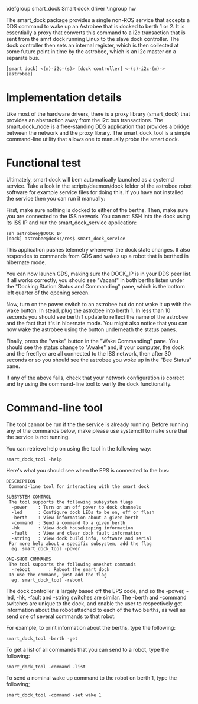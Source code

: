 \defgroup smart_dock Smart dock driver
\ingroup hw

The smart_dock package provides a single non-ROS service that accepts a DDS
command to wake up an Astrobee that is docked to berth 1 or 2. It is essentially
a proxy that converts this command to a i2c transaction that is sent from the
amrt dock running Linux to the slave dock controller. The dock controller then
sets an internal register, which is then collected at some future point in time
by the astrobee, which is an i2c master on a separate bus.

    [smart dock] <(m)-i2c-(s)> [dock controller] <-(s)-i2c-(m)-> [astrobee]

# Implementation details

Like most of the hardware drivers, there is a proxy library (smart_dock) that
provides an abstraction away from the i2c bus transactions. The smart_dock_node
is a free-standing DDS application that provides a bridge between the network
and the proxy library. The smart_dock_tool is a simple command-line utility that
allows one to manually probe the smart dock.

# Functional test

Ultimately, smart dock will bem automatically launched as a systemd service.
Take a look in the scripts/daemon/dock folder of the astrobee robot software for
example service files for doing this. If you have not installed the service then
you can run it manually:

First, make sure nothing is docked to either of the berths. Then, make sure you
are connected to the ISS network. You can not SSH into the dock using its ISS IP
and run the smart_dock_service application:

    ssh astrobee@$DOCK_IP
    [dock] astrobee@dock:/res$ smart_dock_service

This application pushes telemetry whenever the dock state changes. It also
respondes to commands from GDS and wakes up a robot that is berthed in hibernate
mode.

You can now launch GDS, making sure the DOCK_IP is in your DDS peer list. If all
works correctly, you should see "Vacant" in both berths listen under the
"Docking Station Status and Commanding" pane, which is the bottom left quarter
of the opening screen.

Now, turn on the power switch to an astrobee but do not wake it up with the wake
button. In stead, plug the astrobee into berth 1. In less than 10 seconds you
should see berth 1 update to reflect the name of the astrobee and the fact that
it's in hibernate mode. You might also notice that you can now wake the astrobee
using the button underneath the status panes.

Finally, press the "wake" button in the "Wake Commanding" pane. You should see
the status change to "Awake" and, if your computer, the dock and the freeflyer
are all connected to the ISS network, then after 30 seconds or so you should see
the astrobee you woke up in the "Bee Status" pane.

If any of the above fails, check that your network configuration is correct and
try using the command-line tool to verify the dock functionality.

# Command-line tool

The tool cannot be run if the the service is already running. Before running any
of the commands below, make please use systemctl to make sure that the service
is not running.

You can retrieve help on using the tool in the following way:

    smart_dock_tool -help

Here's what you should see when the EPS is connected to the bus:

    DESCRIPTION
     Command-line tool for interacting with the smart dock
     
    SUBSYSTEM CONTROL
     The tool supports the following subsystem flags
      -power    : Turn on an off power to dock channels
      -led      : Configure dock LEDs to be on, off or flash
      -berth    : View information about a given berth
      -command  : Send a command to a given berth
      -hk       : View dock housekeeping information
      -fault    : View and clear dock fault information
      -string   : View dock build info, software and serial
     For more help about a specific subsystem, add the flag
      eg. smart_dock_tool -power
       
    ONE-SHOT COMMANDS
     The tool supports the following oneshot commands
      -reboot       : Reboot the smart dock
     To use the command, just add the flag
      eg. smart_dock_tool -reboot

The dock controller is largely based off the EPS code, and so the -power, -led,
-hk, -fault and -string switches are similar. The -berth and -command switches
are unique to the dock, and enable the user to respectively get information
about the robot attached to each of the two berths, as well as send one of
several commands to that robot.

For example, to print information about the berths, type the following:

    smart_dock_tool -berth -get

To get a list of all commands that you can send to a robot, type the following:

    smart_dock_tool -command -list

To send a nominal wake up command to the robot on berth 1, type the following;

    smart_dock_tool -command -set wake 1
